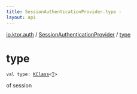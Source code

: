 ```yaml
---
title: SessionAuthenticationProvider.type - 
layout: api
---
```


<div class='api-docs-breadcrumbs'><a href="../index.html">io.ktor.auth</a> / <a href="index.html">SessionAuthenticationProvider</a> / <a href="./type.html">type</a></div>

# type

<div class="signature"><code><span class="keyword">val </span><span class="identifier">type</span><span class="symbol">: </span><a href="https://kotlinlang.org/api/latest/jvm/stdlib/kotlin.reflect/-k-class/index.html"><span class="identifier">KClass</span></a><span class="symbol">&lt;</span><a href="index.html#T"><span class="identifier">T</span></a><span class="symbol">&gt;</span></code></div>

of session

